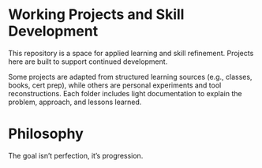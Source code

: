 # Working Projects and Skill Development

This repository is a space for applied learning and skill refinement. Projects here are built to support continued development.

Some projects are adapted from structured learning sources (e.g., classes, books, cert prep), while others are personal experiments and tool reconstructions. Each folder includes light documentation to explain the problem, approach, and lessons learned.


# Philosophy

The goal isn’t perfection, it’s progression.
